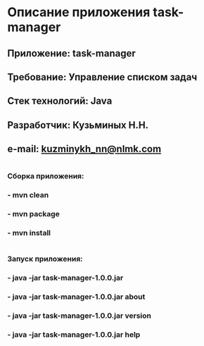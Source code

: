 # Описание приложения task-manager

## Приложение: task-manager
## Требование: Управление списком задач
## Стек технологий: Java
## Разработчик: Кузьминых Н.Н.
## e-mail: kuzminykh_nn@nlmk.com
#
### Сборка приложения: 
### - mvn clean
### - mvn package
### - mvn install 
#
### Запуск приложения: 
### - java -jar task-manager-1.0.0.jar
### - java -jar task-manager-1.0.0.jar about
### - java -jar task-manager-1.0.0.jar version
### - java -jar task-manager-1.0.0.jar help